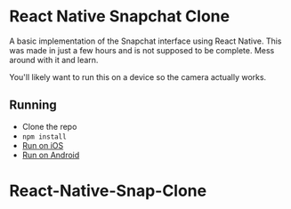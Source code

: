 # React Native Snapchat Clone

A basic implementation of the Snapchat interface using React Native. This was made in just a few hours and is not supposed to be complete. Mess around with it and learn.

You'll likely want to run this on a device so the camera actually works.

## Running
- Clone the repo
- `npm install`
- [Run on iOS](https://facebook.github.io/react-native/docs/running-on-device-ios.html#accessing-development-server-from-device)
- [Run on Android](https://facebook.github.io/react-native/docs/running-on-device-android.html)
# React-Native-Snap-Clone
